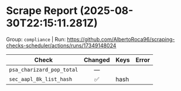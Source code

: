 # Scrape Report (2025-08-30T22:15:11.281Z)

Group: `compliance`  |  Run: https://github.com/AlbertoRoca96/scraping-checks-scheduler/actions/runs/17349148024

| Check | Changed | Keys | Error |
|---|:---:|:--|:--|
| `psa_charizard_pop_total` | — |  |  |
| `sec_aapl_8k_list_hash` | ✅ | hash |  |
